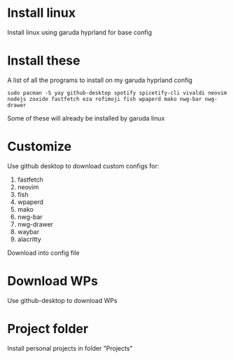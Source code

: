 # Install linux
Install linux using garuda hyprland for base config

# Install these
A list of all the programs to install on my garuda hyprland config

```
sudo pacman -S yay github-desktop spotify spicetify-cli vivaldi neovim nodejs zoxide fastfetch eza rofimoji fish wpaperd mako nwg-bar nwg-drawer
```

Some of these will already be installed by garuda linux 

# Customize
Use github desktop to download custom configs for: 
1. fastfetch
2. neovim
3. fish
4. wpaperd
5. mako
6. nwg-bar
7. nwg-drawer
8. waybar
9. alacritty

Download into config file

# Download WPs

Use github-desktop to download WPs 

# Project folder
Install personal projects in folder "Projects"


